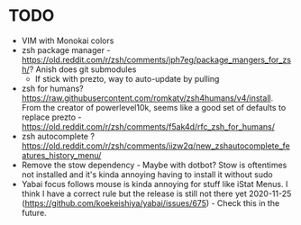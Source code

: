 TODO
====

- VIM with Monokai colors
- zsh package manager - https://old.reddit.com/r/zsh/comments/jph7eg/package_mangers_for_zsh/? Anish does git submodules
  - If stick with prezto, way to auto-update  by pulling
- zsh for humans? https://raw.githubusercontent.com/romkatv/zsh4humans/v4/install. From the creator of powerlevel10k, seems like a good set of defaults to replace prezto - https://old.reddit.com/r/zsh/comments/f5ak4d/rfc_zsh_for_humans/
- zsh autocomplete ? https://old.reddit.com/r/zsh/comments/iizw2q/new_zshautocomplete_features_history_menu/
- Remove the stow dependency - Maybe with dotbot? Stow is oftentimes not installed and it's kinda annoying having to install it without sudo
- Yabai focus follows mouse is kinda annoying for stuff like iStat Menus. I think I have a correct rule but the release is still not there yet 2020-11-25 (https://github.com/koekeishiya/yabai/issues/675) - Check this in the future.
